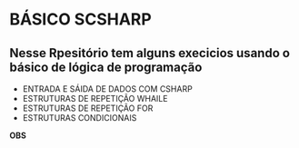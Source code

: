 # BÁSICO SCSHARP 

## Nesse Rpesitório tem alguns execicios usando o básico de lógica de programação 

* ENTRADA E SÁIDA DE DADOS COM CSHARP 
* ESTRUTURAS DE REPETIÇÃO WHAILE
* ESTRUTURAS DE REPETIÇÃO FOR
* ESTRUTURAS CONDICIONAIS 

**OBS**


